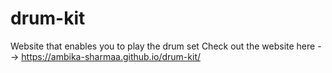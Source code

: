 # drum-kit
Website that enables you to play the drum set
 Check out the website here --> https://ambika-sharmaa.github.io/drum-kit/

